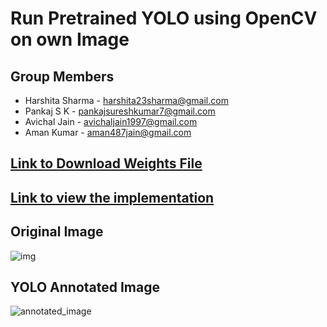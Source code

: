 # Run Pretrained YOLO using OpenCV on own Image

## Group Members
- Harshita Sharma - harshita23sharma@gmail.com
- Pankaj S K - pankajsureshkumar7@gmail.com
- Avichal Jain - avichaljain1997@gmail.com
- Aman Kumar - aman487jain@gmail.com

## [Link to Download Weights File](https://drive.google.com/file/d/1XNn-tpWgthHzZ2tOAtb4IyLjis6dmOAc/view?usp=sharing)

## [Link to view the implementation](https://github.com/amanjain487/tsai-eva6/blob/main/Assignments/S11/Pretrained%20OpenCV%20YOLO/yolo_object_detection.py)

## Original Image
![img](https://user-images.githubusercontent.com/46129975/126349294-9fc69079-3b24-4883-b9a3-ce4f69ab5a1c.jpg)

## YOLO Annotated Image
![annotated_image](https://user-images.githubusercontent.com/46129975/126319049-16e29889-d230-471b-b231-805afe22da12.jpeg)
